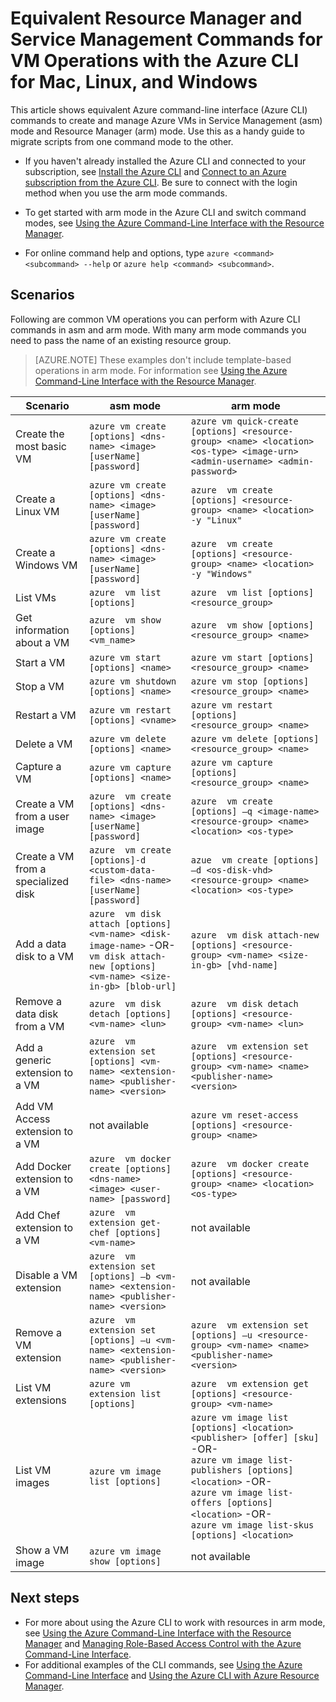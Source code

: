<properties
	pageTitle="Equivalent Resource Manager and Service Management Commands for VM Operations with the Azure CLI for Mac, Linux, and Windows"
	description="Shows equivalent Azure CLI commands to create and manage Azure VMs in Resource Manager and Service Management modes"
	services="virtual-machines"
	documentationCenter=""
	authors="dlepow"
	manager="timlt"
	editor=""/>

<tags
	ms.service="virtual-machines"
	ms.devlang="na"
	ms.topic="article"
	ms.tgt_pltfrm="command-line-interface"
	ms.workload="infrastructure-services"
	ms.date="04/28/2015"
	ms.author="danlep"/>


# Equivalent Resource Manager and Service Management Commands for VM Operations with the Azure CLI for Mac, Linux, and Windows
This article shows equivalent Azure command-line interface (Azure CLI) commands to create and manage Azure VMs in Service Management (asm) mode and Resource Manager (arm) mode. Use this as a handy guide to migrate scripts from one command mode to the other.

* If you haven't already installed the Azure CLI and connected to your subscription, see [Install the Azure CLI](xplat-cli-install.md) and [Connect to an Azure subscription from the Azure CLI](xplat-cli-connect.md). Be sure to connect with the login method when you use the arm mode commands.

* To get started with arm mode in the Azure CLI and switch command modes, see [Using the Azure Command-Line Interface with the Resource Manager](xplat-cli-azure-resource-manager.md).

* For online command help and options, type `azure <command> <subcommand> --help` or `azure help <command> <subcommand>`.

## Scenarios
Following are common VM operations you can perform with Azure CLI commands in asm and arm mode. With many arm mode commands you need to pass the name of an existing resource group.

> [AZURE.NOTE] These examples don't include template-based operations in arm mode. For information see [Using the Azure Command-Line Interface with the Resource Manager](xplat-cli-azure-resource-manager.md).

Scenario | asm mode | arm mode
-------------- | ----------- | -------------------------
Create the most basic VM | `azure vm create [options] <dns-name> <image> [userName] [password]` | `azure vm quick-create [options] <resource-group> <name> <location> <os-type> <image-urn> <admin-username> <admin-password>`
Create a Linux VM | `azure vm create [options] <dns-name> <image> [userName] [password]` | `azure  vm create [options] <resource-group> <name> <location> -y "Linux"`
Create a Windows VM | `azure vm create [options] <dns-name> <image> [userName] [password]` | `azure  vm create [options] <resource-group> <name> <location> -y "Windows"`
List VMs | `azure  vm list [options]` | `azure  vm list [options] <resource_group>`
Get information about a VM | `azure  vm show [options] <vm_name>` | `azure  vm show [options] <resource_group> <name>`
Start a VM | `azure vm start [options] <name>` | `azure vm start [options] <resource_group> <name>`
Stop a VM | `azure vm shutdown [options] <name>` | `azure vm stop [options] <resource_group> <name>`
Restart a VM | `azure vm restart [options] <vname>` | `azure vm restart [options] <resource_group> <name>`
Delete a VM | `azure vm delete [options] <name>` | `azure vm delete [options] <resource_group> <name>`
Capture a VM | `azure vm capture [options] <name>` | `azure vm capture [options] <resource_group> <name>`
Create a VM from a user image | `azure  vm create [options] <dns-name> <image> [userName] [password]` | `azure  vm create [options] –q <image-name> <resource-group> <name> <location> <os-type>`
Create a VM from a specialized disk | `azure  vm create [options]-d <custom-data-file> <dns-name> [userName] [password]` | `azue  vm create [options] –d <os-disk-vhd> <resource-group> <name> <location> <os-type>`
Add a data disk to a VM | `azure  vm disk attach [options] <vm-name> <disk-image-name>` -OR- <br/>  `vm disk attach-new [options] <vm-name> <size-in-gb> [blob-url]` | `azure  vm disk attach-new [options] <resource-group> <vm-name> <size-in-gb> [vhd-name]`
Remove a data disk from a VM | `azure  vm disk detach [options] <vm-name> <lun>` | `azure  vm disk detach [options] <resource-group> <vm-name> <lun>`
Add a generic extension to a VM | `azure  vm extension set [options] <vm-name> <extension-name> <publisher-name> <version>` | `azure  vm extension set [options] <resource-group> <vm-name> <name> <publisher-name> <version>`
Add VM Access extension to a VM | not available | `azure vm reset-access [options] <resource-group> <name>`
Add Docker extension to a VM | `azure  vm docker create [options] <dns-name> <image> <user-name> [password]` | `azure  vm docker create [options] <resource-group> <name> <location> <os-type>`
Add Chef extension to a VM | `azure  vm extension get-chef [options] <vm-name>` | not available
Disable a VM extension | `azure  vm extension set [options] –b <vm-name> <extension-name> <publisher-name> <version>` | not available
Remove a VM extension | `azure  vm extension set [options] –u <vm-name> <extension-name> <publisher-name> <version>` | `azure  vm extension set [options] –u <resource-group> <vm-name> <name> <publisher-name> <version>`
List VM extensions | `azure vm extension list [options]` | `azure  vm extension get [options] <resource-group> <vm-name>`
List VM images | `azure vm image list [options]` | `azure vm image list [options] <location> <publisher> [offer] [sku]` -OR- <br/> `azure vm image list-publishers [options] <location>` -OR- <br/> `azure vm image list-offers [options] <location>` -OR- <br/> `azure vm image list-skus [options] <location>`
Show a VM image | `azure vm image show [options]` | not available


## Next steps

* For more about using the Azure CLI to work with resources in arm mode, see [Using the Azure Command-Line Interface with the Resource Manager](xplat-cli-azure-resource-manager.md) and [Managing Role-Based Access Control with the Azure Command-Line Interface](role-based-access-control-xplat-cli.md).
* For additional examples of the CLI commands, see [Using the Azure Command-Line Interface](virtual-machines-command-line-tools.md) and
[Using the Azure CLI with Azure Resource Manager](azure-cli-arm-commands.md).
